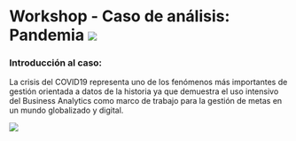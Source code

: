 # Workshop - Caso de análisis: Pandemia   <img src="https://img.icons8.com/dusk/48/000000/coronavirus.png"/>
### Introducción al caso: 
La crisis del COVID19 representa uno de los fenómenos más importantes de gestión orientada a datos de la historia ya que demuestra el uso intensivo del Business Analytics como marco de trabajo para la gestión de metas en un mundo globalizado y digital.


<img src="https://img.icons8.com/plumpy/15/000000/sphere.png"/>
